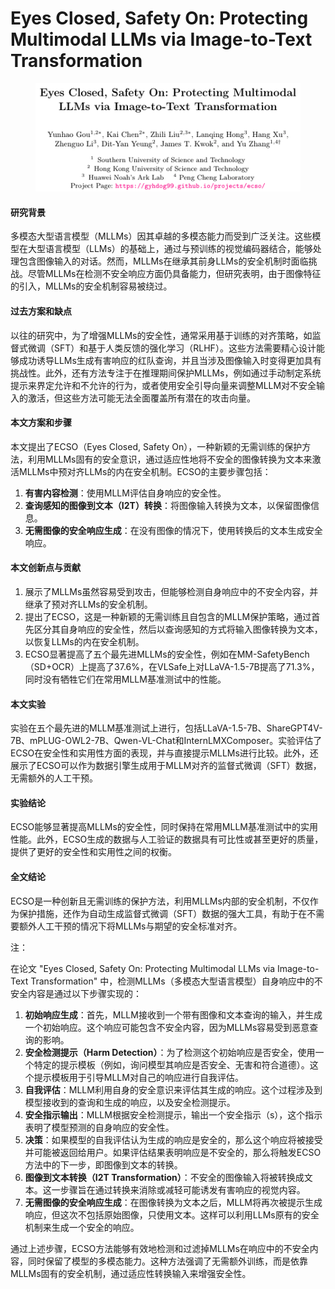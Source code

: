 # Eyes Closed, Safety On: Protecting Multimodal LLMs via Image-to-Text Transformation

<figure><img src="../.gitbook/assets/image (3) (1) (1) (1) (1) (1) (1).png" alt=""><figcaption></figcaption></figure>

#### 研究背景

多模态大型语言模型（MLLMs）因其卓越的多模态能力而受到广泛关注。这些模型在大型语言模型（LLMs）的基础上，通过与预训练的视觉编码器结合，能够处理包含图像输入的对话。然而，MLLMs在继承其前身LLMs的安全机制时面临挑战。尽管MLLMs在检测不安全响应方面仍具备能力，但研究表明，由于图像特征的引入，MLLMs的安全机制容易被绕过。

#### 过去方案和缺点

以往的研究中，为了增强MLLMs的安全性，通常采用基于训练的对齐策略，如监督式微调（SFT）和基于人类反馈的强化学习（RLHF）。这些方法需要精心设计能够成功诱导LLMs生成有害响应的红队查询，并且当涉及图像输入时变得更加具有挑战性。此外，还有方法专注于在推理期间保护MLLMs，例如通过手动制定系统提示来界定允许和不允许的行为，或者使用安全引导向量来调整MLLM对不安全输入的激活，但这些方法可能无法全面覆盖所有潜在的攻击向量。

#### 本文方案和步骤

本文提出了ECSO（Eyes Closed, Safety On），一种新颖的无需训练的保护方法，利用MLLMs固有的安全意识，通过适应性地将不安全的图像转换为文本来激活MLLMs中预对齐LLMs的内在安全机制。ECSO的主要步骤包括：

1. **有害内容检测**：使用MLLM评估自身响应的安全性。
2. **查询感知的图像到文本（I2T）转换**：将图像输入转换为文本，以保留图像信息。
3. **无需图像的安全响应生成**：在没有图像的情况下，使用转换后的文本生成安全响应。

#### 本文创新点与贡献

1. 展示了MLLMs虽然容易受到攻击，但能够检测自身响应中的不安全内容，并继承了预对齐LLMs的安全机制。
2. 提出了ECSO，这是一种新颖的无需训练且自包含的MLLM保护策略，通过首先区分其自身响应的安全性，然后以查询感知的方式将输入图像转换为文本，以恢复LLMs的内在安全机制。
3. ECSO显著提高了五个最先进MLLMs的安全性，例如在MM-SafetyBench（SD+OCR）上提高了37.6%，在VLSafe上对LLaVA-1.5-7B提高了71.3%，同时没有牺牲它们在常用MLLM基准测试中的性能。

#### 本文实验

实验在五个最先进的MLLM基准测试上进行，包括LLaVA-1.5-7B、ShareGPT4V-7B、mPLUG-OWL2-7B、Qwen-VL-Chat和InternLMXComposer。实验评估了ECSO在安全性和实用性方面的表现，并与直接提示MLLMs进行比较。此外，还展示了ECSO可以作为数据引擎生成用于MLLM对齐的监督式微调（SFT）数据，无需额外的人工干预。

#### 实验结论

ECSO能够显著提高MLLMs的安全性，同时保持在常用MLLM基准测试中的实用性能。此外，ECSO生成的数据与人工验证的数据具有可比性或甚至更好的质量，提供了更好的安全性和实用性之间的权衡。

#### 全文结论

ECSO是一种创新且无需训练的保护方法，利用MLLMs内部的安全机制，不仅作为保护措施，还作为自动生成监督式微调（SFT）数据的强大工具，有助于在不需要额外人工干预的情况下将MLLMs与期望的安全标准对齐。



注：

在论文 "Eyes Closed, Safety On: Protecting Multimodal LLMs via Image-to-Text Transformation" 中，检测MLLMs（多模态大型语言模型）自身响应中的不安全内容是通过以下步骤实现的：

1. **初始响应生成**：首先，MLLM接收到一个带有图像和文本查询的输入，并生成一个初始响应。这个响应可能包含不安全内容，因为MLLMs容易受到恶意查询的影响。
2. **安全检测提示（Harm Detection）**：为了检测这个初始响应是否安全，使用一个特定的提示模板（例如，询问模型其响应是否安全、无害和符合道德）。这个提示模板用于引导MLLM对自己的响应进行自我评估。
3. **自我评估**：MLLM利用自身的安全意识来评估其生成的响应。这个过程涉及到模型接收到的查询和生成的响应，以及安全检测提示。
4. **安全指示输出**：MLLM根据安全检测提示，输出一个安全指示（s），这个指示表明了模型预测的自身响应的安全性。
5. **决策**：如果模型的自我评估认为生成的响应是安全的，那么这个响应将被接受并可能被返回给用户。如果评估结果表明响应是不安全的，那么将触发ECSO方法中的下一步，即图像到文本的转换。
6. **图像到文本转换（I2T Transformation）**：不安全的图像输入将被转换成文本。这一步骤旨在通过转换来消除或减轻可能诱发有害响应的视觉内容。
7. **无需图像的安全响应生成**：在图像转换为文本之后，MLLM将再次被提示生成响应，但这次不包括原始图像，只使用文本。这样可以利用LLMs原有的安全机制来生成一个安全的响应。

通过上述步骤，ECSO方法能够有效地检测和过滤掉MLLMs在响应中的不安全内容，同时保留了模型的多模态能力。这种方法强调了无需额外训练，而是依靠MLLMs固有的安全机制，通过适应性转换输入来增强安全性。
